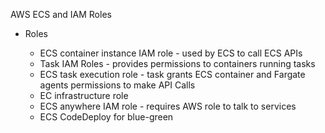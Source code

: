 AWS ECS and IAM Roles

- Roles
    
    - ECS container instance IAM role - used by ECS to call ECS APIs
    - Task IAM Roles - provides permissions to containers running tasks
    - ECS task execution role - task grants ECS container and Fargate agents permissions to make API Calls
    - EC infrastructure role
    - ECS anywhere IAM role - requires AWS role to talk to services
    - ECS CodeDeploy for blue-green